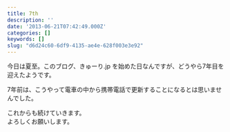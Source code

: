 ```yaml
---
title: 7th
description: ''
date: '2013-06-21T07:42:49.000Z'
categories: []
keywords: []
slug: "d6d24c60-6df9-4135-ae4e-628f003e3e92"
---
```

今日は夏至。このブログ、きゅーり.jp を始めた日なんですが、どうやら7年目を迎えたようです。

7年前は、こうやって電車の中から携帯電話で更新することになるとは思いませんでした。

これからも続けていきます。  
よろしくお願いします。
